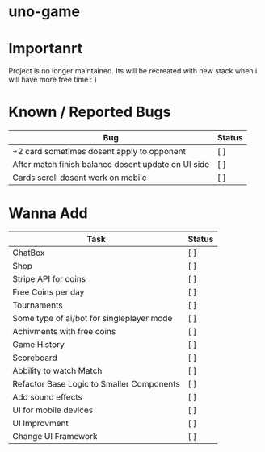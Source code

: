 # uno-game

# Importanrt
Project is no longer maintained. Its will be recreated with new stack when i will have more free time : )

# Known / Reported Bugs

| Bug                                                 |  Status  |
| ----------------------------------------------------|--------- |
| +2 card sometimes dosent apply to opponent          |   [ ]    |
| After match finish balance dosent update on UI side |   [ ]    |
| Cards scroll dosent work on mobile                  |   [ ]    |


# Wanna Add

| Task                                                            | Status     |
| --------------------------------------------------------------- | ---------- |
| ChatBox                                                         | [ ]        |
| Shop                                                            | [ ]        |
| Stripe API for coins                                            | [ ]        |
| Free Coins per day                                              | [ ]        |
| Tournaments                                                     | [ ]        |
| Some type of ai/bot for singleplayer mode                       | [ ]        |
| Achivments with free coins                                      | [ ]        |
| Game History                                                    | [ ]        |
| Scoreboard                                                      | [ ]        |
| Abbility to watch Match                                         | [ ]        |
| Refactor Base Logic to Smaller Components                       | [ ]        |
| Add sound effects                                               | [ ]        |
| UI for mobile devices                                           | [ ]        |
| UI Improvment                                                   | [ ]        |
| Change UI Framework                                             | [ ]        |
